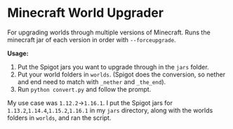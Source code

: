 # Minecraft World Upgrader

For upgrading worlds through multiple versions of Minecraft.  Runs
the minecraft jar of each version in order with `--forceupgrade`.

**Usage:**
1. Put the Spigot jars you want to upgrade through in the `jars`
folder.  
2. Put your world folders in `worlds`.  (Spigot does the conversion, so nether and end need
to match with `_nether` and `_the_end`).
3. Run `python convert.py` and follow the prompt.

My use case was `1.12.2`->`1.16.1`.  I put the Spigot jars for
`1.13.2`,`1.14.4`,`1.15.2`,`1.16.1` in my `jars` directory,
along with the worlds folders in `worlds`, and ran the script.
